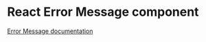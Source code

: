 <!-- @license CC0-1.0 -->

# React Error Message component

[Error Message documentation](../../../css/src/components/error-message/README.md)
